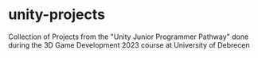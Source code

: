 # unity-projects
Collection of Projects from the "Unity Junior Programmer Pathway" done during the 3D Game Development 2023 course at University of Debrecen
